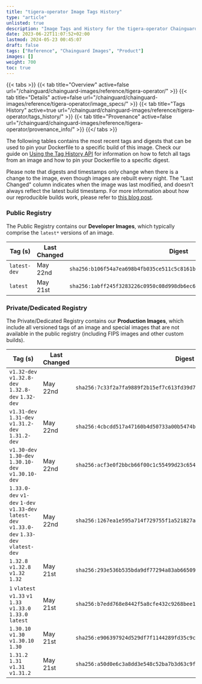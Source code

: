 ```yaml
---
title: "tigera-operator Image Tags History"
type: "article"
unlisted: true
description: "Image Tags and History for the tigera-operator Chainguard Image"
date: 2023-06-22T11:07:52+02:00
lastmod: 2024-05-23 00:45:07
draft: false
tags: ["Reference", "Chainguard Images", "Product"]
images: []
weight: 700
toc: true
---
```


{{< tabs >}}
{{< tab title="Overview" active=false url="/chainguard/chainguard-images/reference/tigera-operator/" >}}
{{< tab title="Details" active=false url="/chainguard/chainguard-images/reference/tigera-operator/image_specs/" >}}
{{< tab title="Tags History" active=true url="/chainguard/chainguard-images/reference/tigera-operator/tags_history/" >}}
{{< tab title="Provenance" active=false url="/chainguard/chainguard-images/reference/tigera-operator/provenance_info/" >}}
{{</ tabs >}}

The following tables contains the most recent tags and digests that can be used to pin your Dockerfile to a specific build of this image. Check our guide on [Using the Tag History API](/chainguard/chainguard-images/using-the-tag-history-api/) for information on how to fetch all tags from an image and how to pin your Dockerfile to a specific digest.

Please note that digests and timestamps only change when there is a change to the image, even though images are rebuilt every night. The "Last Changed" column indicates when the image was last modified, and doesn't always reflect the latest build timestamp. For more information about how our reproducible builds work, please refer to [this blog post](https://www.chainguard.dev/unchained/reproducing-chainguards-reproducible-image-builds).

### Public Registry
The Public Registry contains our **Developer Images**, which typically comprise the `latest*` versions of an image.

| Tag (s)       | Last Changed | Digest                                                                    |
|---------------|--------------|---------------------------------------------------------------------------|
|  `latest-dev` | May 22nd     | `sha256:b106f54a7ea698b4fb035ce511c5c8161bdb4e5eae20663edcec1081847d7e01` |
|  `latest`     | May 21st     | `sha256:1abff245f3283226c0950c08d998db6ec67eab7fbe09fcf19b067c382fdd2947` |


### Private/Dedicated Registry
The Private/Dedicated Registry contains our **Production Images**, which include all versioned tags of an image and special images that are not available in the public registry (including FIPS images and other custom builds).

| Tag (s)                                                                                        | Last Changed | Digest                                                                    |
|------------------------------------------------------------------------------------------------|--------------|---------------------------------------------------------------------------|
|  `v1.32-dev` `v1.32.8-dev` `1.32.8-dev` `1.32-dev`                                             | May 22nd     | `sha256:7c33f2a7fa9889f2b15ef7c613fd39d7b0001d92db648f696c2872cff936f7ef` |
|  `v1.31-dev` `1.31-dev` `v1.31.2-dev` `1.31.2-dev`                                             | May 22nd     | `sha256:4cbcdd517a47160b4d50733a00b5474ba2b63cb87638ad490e6febbab880ba1f` |
|  `v1.30-dev` `1.30-dev` `1.30.10-dev` `v1.30.10-dev`                                           | May 22nd     | `sha256:acf3e0f2bbcb66f00c1c55499d23c654ee3339386baa5a3aa591cd75814a6ea2` |
|  `1.33.0-dev` `v1-dev` `1-dev` `v1.33-dev` `latest-dev` `v1.33.0-dev` `1.33-dev` `vlatest-dev` | May 22nd     | `sha256:1267ea1e595a714f729755f1a521827a20d8ec5cbabcf0afb54064a3f8636063` |
|  `1.32.8` `v1.32.8` `v1.32` `1.32`                                                             | May 21st     | `sha256:293e536b535bda9df77294a83ab665098c6baae9da8708b2fce716998f8f83a8` |
|  `1` `vlatest` `v1.33` `v1` `1.33` `v1.33.0` `1.33.0` `latest`                                 | May 21st     | `sha256:b7edd768e8442f5a8cfe432c9268bee1aa897dcec0d25b275c3744e5700f5626` |
|  `1.30.10` `v1.30` `v1.30.10` `1.30`                                                           | May 21st     | `sha256:e906397924d529df7f1144289fd35c9c3bcb21f131a92ea092af99a9405239b9` |
|  `1.31.2` `1.31` `v1.31` `v1.31.2`                                                             | May 21st     | `sha256:a50d0e6c3a8dd3e548c52ba7b3d63c9fb6428a55de71fcf59826d8a4198d542b` |

